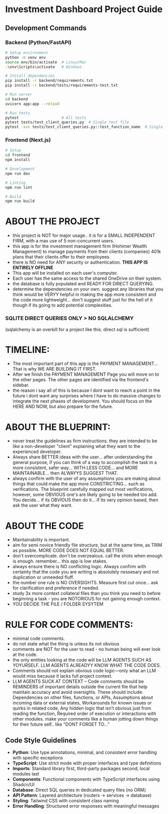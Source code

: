 # Investment Dashboard Project Guide

## Development Commands

### Backend (Python/FastAPI)
```bash
# Setup environment
python -m venv env
source env/bin/activate  # Linux/Mac
.\env\Scripts\activate   # Windows

# Install dependencies
pip install -r backend/requirements.txt
pip install -r backend/tests/requirements-test.txt

# Run server
cd backend
uvicorn app:app --reload

# Run tests
pytest                   # All tests
pytest tests/test_client_queries.py  # Single test file
pytest -xvs tests/test_client_queries.py::test_function_name  # Single test
```

### Frontend (Next.js)
```bash
# Setup
cd frontend
npm install

# Development
npm run dev

# Linting
npm run lint

# Build
npm run build
```

# ABOUT THE PROJECT
- this project is NOT for major usage.. it is for a SMALL INDEPENDENT FIRM, with a max use of 5 non-concurrent users. 
- this app is for the investment management firm (Hohimer Wealth Management) to manage payments from their clients (companies) 401k plans that their clients offer to their employees. 
- there is NO need for ANY security or authentication. **THIS APP IS ENTIRELY OFFLINE**
- This app will be installed on each user's computer.
- Each user has the same access to the shared OneDrive on their system.
- the database is fully populated and READY FOR DIRECT QUERYING. 
- determine the dependencies on your own. suggest any libraries that you think would be VERYY helpful in making the app more consistent and the code more lightweight... don't suggest stuff just for the hell of it though if its going to add potential complexities. 


### SQLITE DIRECT QUERIES ONLY > NO SQLALCHEMY
(sqlalchemy is an overkill for a project like this. direct sql is sufficient) 

#  TIMELINE:
- The most important part of this app is the PAYMENT MANAGEMENT... That is why WE ARE BUILDING IT FIRST.
- After we finish the PAYMENT MANAGEMENT Page you will move on to the other pages. The other pages are identified via the frontend's sidebar.
- the reason i say all of this is because I dont want to reach a point in the future i dont want any surprises where I have to do massive changes to integrate the next phases of development. You should focus on the HERE AND NOW, but also prepare for the future. 

# ABOUT THE BLUEPRINT:
- never treat the guidelines as firm instructions. they are intended to be like a non-developer "client" explaining what they want to the experienced developer. 
- Always share BETTER ideas with the user... after understanding the general purpose, if you can think of a way to accomplish the task in a more consistent, safer way... WITH LESS CODE... and MORE MAINTAINABLE... then ALWAYYS SUGGEST THAT.
- always confirm with the user of any assumptions you are making about things that could make the app more CONSTRICTING... such as verifications. The blueprint carefully mapped out most verifications, however, some OBVIOUS one's are likely going to be needed too add. You decide... if its OBVIOUS then do it... if its very opinion based, then ask the user what they want. 

# ABOUT THE CODE
- Maintainability is important.
- aim for semi novice friendly file structure, but at the same time, as TRIM as possible. MORE CODE DOES NOT EQUAL BETTER.
- don't overcomplicate. don't be overzealous. call the shots when enough is enough. remember... this app is low stakes.
- always ensure there is NO conflicting logic. Always confirm with certainty that the code you are writing is absolutely nessesary and not duplication or unneeded fluff. 
- the number one rule is NO OVERSIGHTS. Measure first cut once... ask for clarification and preference if needed. 
- study 3x more context collateral files than you think you need to before beginning a task - you are NOTORIOUS for not gaining enough context.  
- YOU DECIDE THE FILE / FOLDER SYSYTEM

# RULE FOR CODE COMMENTS:
- minimal code comments. 
- do not state what the thing is unless its not obvious
- comments are NOT for the user to read - no human being will ever look at the code.
- the only entities looking at the code will be LLM AGENTS SUCH AS YOYURSELF. LLM AGENTS ALREADYY KNOW WHAT THE CODE DOES.
- Comments should not explain obvious code logic—only what an LLM would miss because it lacks full project context.
- LLM AGENTS SUCK AT CONTEXT – Code comments should be REMINDERS of important details outside the current file that help maintain accuracy and avoid oversights. These should include: Dependencies on other files, functions, or APIs, Assumptions about incoming data or external states, Workarounds for known issues or quirks in related code, Any hidden logic that isn’t obvious just from reading the function, Required order of execution or interactions with other modules. make your comments like a human jotting down things for their future self.. like "DONT FORGET TO..." 


## Code Style Guidelines
- **Python**: Use type annotations, minimal, and consistent error handling with specific exceptions
- **TypeScript**: Use strict mode with proper interfaces and type definitions
- **Imports**: Standard library first, third-party packages second, local modules last
- **Components**: Functional components with TypeScript interfaces using Shadcn/UI
- **Database**: Direct SQL queries in dedicated query files (no ORM)
- **API Pattern**: Layered architecture (routers → services → database)
- **Styling**: Tailwind CSS with consistent class naming
- **Error Handling**: Structured error responses with meaningful messages